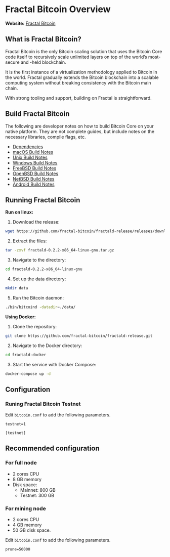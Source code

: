 # Fractal Bitcoin Overview

**Website:** [Fractal Bitcoin](https://fractalbitcoin.io)

## What is Fractal Bitcoin?

Fractal Bitcoin is the only Bitcoin scaling solution that uses the Bitcoin Core code itself to recursively scale unlimited layers on top of the world’s most-secure and -held blockchain.

It is the first instance of a virtualization methodology applied to Bitcoin in the world. Fractal gradually extends the Bitcoin blockchain into a scalable computing system without breaking consistency with the Bitcoin main chain.

With strong tooling and support, building on Fractal is straightforward.

## Build Fractal Bitcoin

The following are developer notes on how to build Bitcoin Core on your native platform. They are not complete guides, but include notes on the necessary libraries, compile flags, etc.

- [Dependencies](https://github.com/fractal-bitcoin/fractal/blob/main/doc/dependencies.md)
- [macOS Build Notes](https://github.com/fractal-bitcoin/fractal/blob/main/doc/build-osx.md)
- [Unix Build Notes](https://github.com/fractal-bitcoin/fractal/blob/main/doc/build-unix.md)
- [Windows Build Notes](https://github.com/fractal-bitcoin/fractal/blob/main/doc/build-windows.md)
- [FreeBSD Build Notes](https://github.com/fractal-bitcoin/fractal/blob/main/doc/build-freebsd.md)
- [OpenBSD Build Notes](https://github.com/fractal-bitcoin/fractal/blob/main/doc/build-openbsd.md)
- [NetBSD Build Notes](https://github.com/fractal-bitcoin/fractal/blob/main/doc/build-netbsd.md)
- [Android Build Notes](https://github.com/fractal-bitcoin/fractal/blob/main/doc/build-android.md)

## Running Fractal Bitcoin

**Run on linux:**

1. Download the release:

```bash
wget https://github.com/fractal-bitcoin/fractald-release/releases/download/v0.2.2/fractald-0.2.2-x86_64-linux-gnu.tar.gz
```

2. Extract the files:

```bash
tar -zxvf fractald-0.2.2-x86_64-linux-gnu.tar.gz
```

3. Navigate to the directory:

```bash
cd fractald-0.2.2-x86_64-linux-gnu
```

4. Set up the data directory:

```bash
mkdir data
```

5. Run the Bitcoin daemon:

```bash
./bin/bitcoind -datadir=./data/
```

**Using Docker:**

1. Clone the repository:

```bash
git clone https://github.com/fractal-bitcoin/fractald-release.git
```

2. Navigate to the Docker directory:

```bash
cd fractald-docker
```

3. Start the service with Docker Compose:

```bash
docker-compose up -d
```

## Configuration

### Runing Fractal Bitcoin Testnet

Edit `bitcoin.conf` to add the following parameters.

```
testnet=1

[testnet]
```

## Recommended configuration

### For full node

- 2 cores CPU
- 8 GB memory
- Disk space:
  - Mainnet: 800 GB
  - Testnet: 300 GB

### For mining node

- 2 cores CPU
- 4 GB memory
- 50 GB disk space.

Edit `bitcoin.conf` to add the following parameters.

```
prune=50000
```
